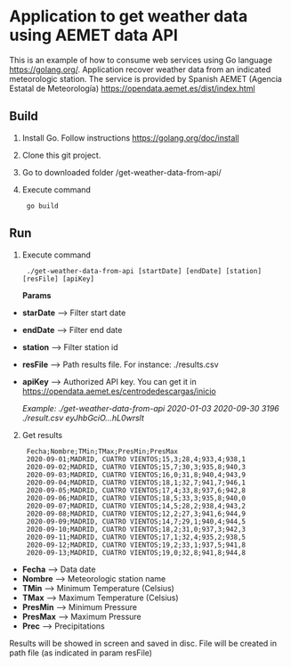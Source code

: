 # Application to get weather data using AEMET data API

This is an example of how to consume web services using Go language https://golang.org/.
Application recover weather data from an indicated meteorologic station. The service is provided
by Spanish AEMET (Agencia Estatal de Meteorología)
https://opendata.aemet.es/dist/index.html

## Build

1) Install Go. Follow instructions https://golang.org/doc/install
2) Clone this git project.
3) Go to downloaded folder /get-weather-data-from-api/
4) Execute command

        go build

## Run

1) Execute command

        ./get-weather-data-from-api [startDate] [endDate] [station] [resFile] [apiKey]

    **Params**

* **starDate** --> Filter start date
* **endDate** --> Filter end date
* **station** --> Filter station id
* **resFile** --> Path results file. For instance: ./results.csv
* **apiKey** --> Authorized API key. You can get it in https://opendata.aemet.es/centrodedescargas/inicio

    _Example: ./get-weather-data-from-api 2020-01-03 2020-09-30 3196 ./result.csv eyJhbGciO...hL0wrslt_

2) Get results

        Fecha;Nombre;TMin;TMax;PresMin;PresMax
        2020-09-01;MADRID, CUATRO VIENTOS;15,3;28,4;933,4;938,1
        2020-09-02;MADRID, CUATRO VIENTOS;15,7;30,3;935,8;940,3
        2020-09-03;MADRID, CUATRO VIENTOS;16,0;31,8;940,4;943,9
        2020-09-04;MADRID, CUATRO VIENTOS;18,1;32,7;941,7;946,1
        2020-09-05;MADRID, CUATRO VIENTOS;17,4;33,8;937,6;942,8
        2020-09-06;MADRID, CUATRO VIENTOS;18,5;33,3;935,8;940,0
        2020-09-07;MADRID, CUATRO VIENTOS;14,5;28,2;938,4;943,2
        2020-09-08;MADRID, CUATRO VIENTOS;12,2;27,3;941,6;944,9
        2020-09-09;MADRID, CUATRO VIENTOS;14,7;29,1;940,4;944,5
        2020-09-10;MADRID, CUATRO VIENTOS;18,2;31,0;937,3;942,3
        2020-09-11;MADRID, CUATRO VIENTOS;17,1;32,4;935,2;938,5
        2020-09-12;MADRID, CUATRO VIENTOS;19,2;33,1;937,5;941,8
        2020-09-13;MADRID, CUATRO VIENTOS;19,0;32,8;941,8;944,8

* **Fecha** --> Data date
* **Nombre** --> Meteorologic station name
* **TMin** --> Minimum Temperature (Celsius)
* **TMax** --> Maximum Temperature (Celsius)
* **PresMin** --> Minimum Pressure
* **PresMax** --> Maximum Pressure
* **Prec** --> Precipitations

Results will be showed in screen and saved in disc. File will be created in path file (as indicated in param resFile)
